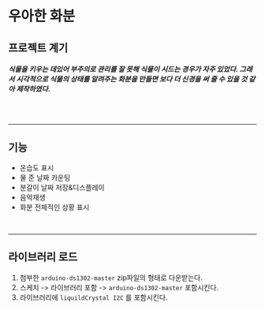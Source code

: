 # 우아한 화분


## 프로젝트 계기

<h5> 식물을 키우는 데있어 부주의로 관리를 잘 못해 식물이 시드는 경우가 자주 있었다. 그래서 시각적으로 식물의 상태를 알려주는 화분을 만들면 보다 더 신경을 써 줄 수 있을 것 같아 제작하였다.

<br><br>

---
## 기능

* 온습도 표시
* 물 준 날짜 카운팅
* 분갈이 날짜 저장&디스플레이
* 음악재생
* 화분 전체적인 상황 표시

<br>

---

## 라이브러리 로드
1. 첨부한 `arduino-ds1302-master` zip파일의 형태로 다운받는다.
2. 스케치 -> 라이브러리 포함 -> `arduino-ds1302-master` 포함시킨다.
3. 라이브러리에 `liquildCrystal I2C` 를 포함시킨다.

<br>

